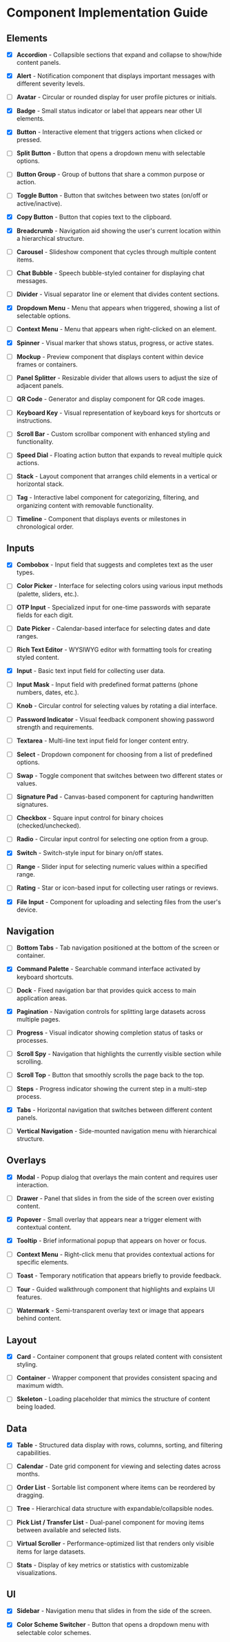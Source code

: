 # Component Implementation Guide

## Elements

- [x] **Accordion** - Collapsible sections that expand and collapse to show/hide content panels.

- [x] **Alert** - Notification component that displays important messages with different severity levels.

- [ ] **Avatar** - Circular or rounded display for user profile pictures or initials.

- [x] **Badge** - Small status indicator or label that appears near other UI elements.

- [x] **Button** - Interactive element that triggers actions when clicked or pressed.

- [ ] **Split Button** - Button that opens a dropdown menu with selectable options.

- [ ] **Button Group** - Group of buttons that share a common purpose or action.

- [ ] **Toggle Button** - Button that switches between two states (on/off or active/inactive).

- [x] **Copy Button** - Button that copies text to the clipboard.

- [x] **Breadcrumb** - Navigation aid showing the user's current location within a hierarchical structure.

- [ ] **Carousel** - Slideshow component that cycles through multiple content items.

- [ ] **Chat Bubble** - Speech bubble-styled container for displaying chat messages.

- [ ] **Divider** - Visual separator line or element that divides content sections.

- [x] **Dropdown Menu** - Menu that appears when triggered, showing a list of selectable options.

- [ ] **Context Menu** - Menu that appears when right-clicked on an element.

- [x] **Spinner** - Visual marker that shows status, progress, or active states.

- [ ] **Mockup** - Preview component that displays content within device frames or containers.

- [ ] **Panel Splitter** - Resizable divider that allows users to adjust the size of adjacent panels.

- [ ] **QR Code** - Generator and display component for QR code images.

- [ ] **Keyboard Key** - Visual representation of keyboard keys for shortcuts or instructions.

- [ ] **Scroll Bar** - Custom scrollbar component with enhanced styling and functionality.

- [ ] **Speed Dial** - Floating action button that expands to reveal multiple quick actions.

- [ ] **Stack** - Layout component that arranges child elements in a vertical or horizontal stack.

- [ ] **Tag** - Interactive label component for categorizing, filtering, and organizing content with removable functionality.

- [ ] **Timeline** - Component that displays events or milestones in chronological order.

## Inputs

- [x] **Combobox** - Input field that suggests and completes text as the user types.

- [ ] **Color Picker** - Interface for selecting colors using various input methods (palette, sliders, etc.).

- [ ] **OTP Input** - Specialized input for one-time passwords with separate fields for each digit.

- [ ] **Date Picker** - Calendar-based interface for selecting dates and date ranges.

- [ ] **Rich Text Editor** - WYSIWYG editor with formatting tools for creating styled content.

- [x] **Input** - Basic text input field for collecting user data.

- [ ] **Input Mask** - Input field with predefined format patterns (phone numbers, dates, etc.).

- [ ] **Knob** - Circular control for selecting values by rotating a dial interface.

- [ ] **Password Indicator** - Visual feedback component showing password strength and requirements.

- [ ] **Textarea** - Multi-line text input field for longer content entry.

- [ ] **Select** - Dropdown component for choosing from a list of predefined options.

- [ ] **Swap** - Toggle component that switches between two different states or values.

- [ ] **Signature Pad** - Canvas-based component for capturing handwritten signatures.

- [ ] **Checkbox** - Square input control for binary choices (checked/unchecked).

- [ ] **Radio** - Circular input control for selecting one option from a group.

- [x] **Switch** - Switch-style input for binary on/off states.

- [ ] **Range** - Slider input for selecting numeric values within a specified range.

- [ ] **Rating** - Star or icon-based input for collecting user ratings or reviews.

- [x] **File Input** - Component for uploading and selecting files from the user's device.

## Navigation

- [ ] **Bottom Tabs** - Tab navigation positioned at the bottom of the screen or container.

- [x] **Command Palette** - Searchable command interface activated by keyboard shortcuts.

- [ ] **Dock** - Fixed navigation bar that provides quick access to main application areas.

- [x] **Pagination** - Navigation controls for splitting large datasets across multiple pages.

- [ ] **Progress** - Visual indicator showing completion status of tasks or processes.

- [ ] **Scroll Spy** - Navigation that highlights the currently visible section while scrolling.

- [ ] **Scroll Top** - Button that smoothly scrolls the page back to the top.

- [ ] **Steps** - Progress indicator showing the current step in a multi-step process.

- [x] **Tabs** - Horizontal navigation that switches between different content panels.

- [ ] **Vertical Navigation** - Side-mounted navigation menu with hierarchical structure.

## Overlays

- [x] **Modal** - Popup dialog that overlays the main content and requires user interaction.

- [ ] **Drawer** - Panel that slides in from the side of the screen over existing content.

- [x] **Popover** - Small overlay that appears near a trigger element with contextual content.

- [x] **Tooltip** - Brief informational popup that appears on hover or focus.

- [ ] **Context Menu** - Right-click menu that provides contextual actions for specific elements.

- [ ] **Toast** - Temporary notification that appears briefly to provide feedback.

- [ ] **Tour** - Guided walkthrough component that highlights and explains UI features.

- [ ] **Watermark** - Semi-transparent overlay text or image that appears behind content.

## Layout

- [x] **Card** - Container component that groups related content with consistent styling.

- [ ] **Container** - Wrapper component that provides consistent spacing and maximum width.

- [ ] **Skeleton** - Loading placeholder that mimics the structure of content being loaded.

## Data

- [x] **Table** - Structured data display with rows, columns, sorting, and filtering capabilities.

- [ ] **Calendar** - Date grid component for viewing and selecting dates across months.

- [ ] **Order List** - Sortable list component where items can be reordered by dragging.

- [ ] **Tree** - Hierarchical data structure with expandable/collapsible nodes.

- [ ] **Pick List / Transfer List** - Dual-panel component for moving items between available and selected lists.

- [ ] **Virtual Scroller** - Performance-optimized list that renders only visible items for large datasets.

- [ ] **Stats** - Display of key metrics or statistics with customizable visualizations.

## UI

- [x] **Sidebar** - Navigation menu that slides in from the side of the screen.

- [x] **Color Scheme Switcher** - Button that opens a dropdown menu with selectable color schemes.
